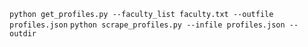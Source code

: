 `python get_profiles.py --faculty_list faculty.txt --outfile profiles.json`
`python scrape_profiles.py --infile profiles.json --outdir `